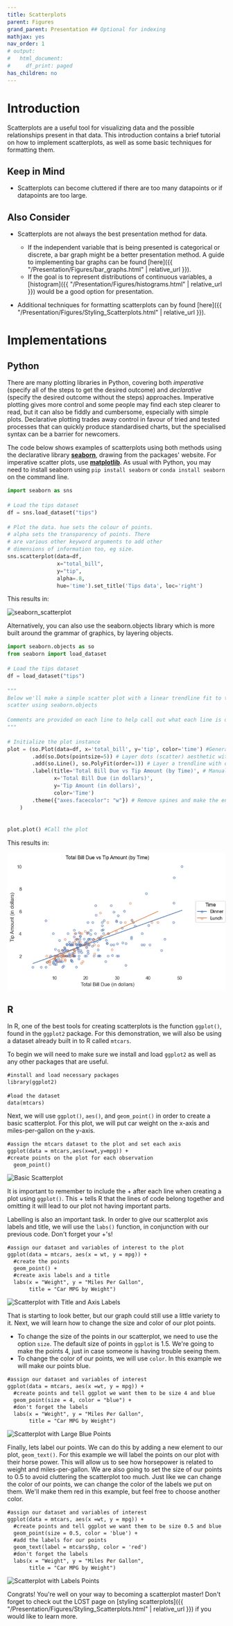 ```yaml
---
title: Scatterplots
parent: Figures
grand_parent: Presentation ## Optional for indexing
mathjax: yes
nav_order: 1
# output:
#   html_document:
#     df_print: paged
has_children: no
---
```


# Introduction

Scatterplots are a useful tool for visualizing data and the possible relationships present in that data. This introduction contains a brief tutorial on how to implement scatterplots, as well as some basic techniques for formatting them.

## Keep in Mind
* Scatterplots can become cluttered if there are too many datapoints or if datapoints are too large.


## Also Consider
* Scatterplots are not always the best presentation method for data.
  * If the independent variable that is being presented is categorical or discrete, a bar graph might be a better presentation method. A guide to implementing bar graphs can be found [here]({{ "/Presentation/Figures/bar_graphs.html" | relative_url }}).
  * If the goal is to represent distributions of continuous variables, a [histogram]({{ "/Presentation/Figures/histograms.html" | relative_url }}) would be a good option for presentation.

* Additional techniques for formatting scatterplots can by found [here]({{ "/Presentation/Figures/Styling_Scatterplots.html" | relative_url }}).


# Implementations

## Python

There are many plotting libraries in Python, covering both *imperative* (specify all of the steps to get the desired outcome) and *declarative* (specify the desired outcome without the steps) approaches. Imperative plotting gives more control and some people may find each step clearer to read, but it can also be fiddly and cumbersome, especially with simple plots. Declarative plotting trades away control in favour of tried and tested processes that can quickly produce standardised charts, but the specialised syntax can be a barrier for newcomers.

The code below shows examples of scatterplots using both methods using the declarative library [**seaborn**](https://seaborn.pydata.org/index.html), drawing from the packages' website. For imperative scatter plots, use [**matplotlib**](https://matplotlib.org/3.3.0/index.html). As usual with Python, you may need to install seaborn using `pip install seaborn` or `conda install seaborn` on the command line.

```python
import seaborn as sns

# Load the tips dataset
df = sns.load_dataset("tips")

# Plot the data. hue sets the colour of points.
# alpha sets the transparency of points. There
# are various other keyword arguments to add other
# dimensions of information too, eg size.
sns.scatterplot(data=df,
                x="total_bill",
                y="tip",
                alpha=.8,
                hue='time').set_title('Tips data', loc='right')

```

This results in:

![seaborn_scatterplot](Images/Scatterplots/seaborn_scatter.png)


Alternatively, you can also use the seaborn.objects library which is more built around the grammar of graphics, by layering objects.
```python
import seaborn.objects as so
from seaborn import load_dataset

# Load the tips dataset
df = load_dataset("tips")

"""
Below we'll make a simple scatter plot with a linear trendline fit to the 
scatter using seaborn.objects

Comments are provided on each line to help call out what each line is doing
"""

# Initialize the plot instance
plot = (so.Plot(data=df, x='total_bill', y='tip', color='time') #General aesthetic variables
        .add(so.Dots(pointsize=5)) # Layer dots (scatter) aesthetic with size 5 for the dots
        .add(so.Line(), so.PolyFit(order=1)) # Layer a trendline with order 1 (linear)
        .label(title='Total Bill Due vs Tip Amount (by Time)', # Manually set the labels
               x='Total Bill Due (in dollars)',
               y='Tip Amount (in dollars)',
               color='Time')
        .theme({"axes.facecolor": "w"}) # Remove spines and make the entire chart area white
    )


plot.plot() #Call the plot
```
This results in:

![seaborn_objects_dotplot](Images/Scatterplots/seaborn_objects_scatter.png)



## R
In R, one of the best tools for creating scatterplots is the function `ggplot()`, found in the `ggplot2` package. For this demonstration, we will also be using a dataset already built in to R called `mtcars`.

To begin we will need to make sure we install and load `ggplot2` as well as any other packages that are useful.

```r?example=ggplot
#install and load necessary packages
library(ggplot2)

#load the dataset
data(mtcars)
```

Next, we will use `ggplot()`, `aes()`, and `geom_point()` in order to create a basic scatterplot. For this plot, we will put car weight on the x-axis and miles-per-gallon on the y-axis.

```r?example=ggplot
#assign the mtcars dataset to the plot and set each axis
ggplot(data = mtcars,aes(x=wt,y=mpg)) +
#create points on the plot for each observation
  geom_point()
```
![Basic Scatterplot](Images/Scatterplots/basic_scatterplot.png)

It is important to remember to include the + after each line when creating a plot using `ggplot()`. This + tells R that the lines of code belong together and omitting it will lead to our plot not having important parts.


Labelling is also an important task. In order to give our scatterplot axis labels and title, we will use the `labs()` function, in conjunction with our previous code. Don't forget your +'s!

```r?example=ggplot
#assign our dataset and variables of interest to the plot
ggplot(data = mtcars, aes(x = wt, y = mpg)) +
  #create the points
  geom_point() +
  #create axis labels and a title
  labs(x = "Weight", y = "Miles Per Gallon",
       title = "Car MPG by Weight")
```
![Scatterplot with Title and Axis Labels](Images/Scatterplots/scatter_titles.png)

That is starting to look better, but our graph could still use a little variety to it. Next, we will learn how to change the size and color of our plot points.

* To change the size of the points in our scatterplot, we need to use the option `size`. The default size of points in `ggplot` is 1.5. We're going to make the points 4, just in case someone is having trouble seeing them.
* To change the color of our points, we will use `color`. In this example we will make our points blue.

```r?example=ggplot
#assign our dataset and variables of interest
ggplot(data = mtcars, aes(x =wt, y = mpg)) +
  #create points and tell ggplot we want them to be size 4 and blue
  geom_point(size = 4, color = "blue") +
  #don't forget the labels
  labs(x = "Weight", y = "Miles Per Gallon",
       title = "Car MPG by Weight")
```
![Scatterplot with Large Blue Points](Images/Scatterplots/scatter_size_color.png)

Finally, lets label our points. We can do this by adding a new element to our plot, `geom_text()`. For this example we will label the points on our plot with their horse power. This will allow us to see how horsepower is related to weight and miles-per-gallon. We are also going to set the size of our points to 0.5 to avoid cluttering the scatterplot too much. Just like we can change the color of our points, we can change the color of the labels we put on them. We'll make them red in this example, but feel free to choose another color.

```r?example=ggplot
#assign our dataset and variables of interest
ggplot(data = mtcars, aes(x =wt, y = mpg)) +
  #create points and tell ggplot we want them to be size 0.5 and blue
  geom_point(size = 0.5, color = 'blue') +
  #add the labels for our points
  geom_text(label = mtcars$hp, color = 'red')
  #don't forget the labels
  labs(x = "Weight", y = "Miles Per Gallon",
       title = "Car MPG by Weight")
```
![Scatterplot with Labels Points](Images/Scatterplots/scatter_labels.png)

Congrats! You're well on your way to becoming a scatterplot master! Don't forget to check out the LOST page on [styling scatterplots]({{ "/Presentation/Figures/Styling_Scatterplots.html" | relative_url }}) if you would like to learn more.
